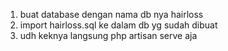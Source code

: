 1. buat database dengan nama db nya hairloss
2. import hairloss.sql ke dalam db yg sudah dibuat
3. udh keknya langsung php artisan serve aja
